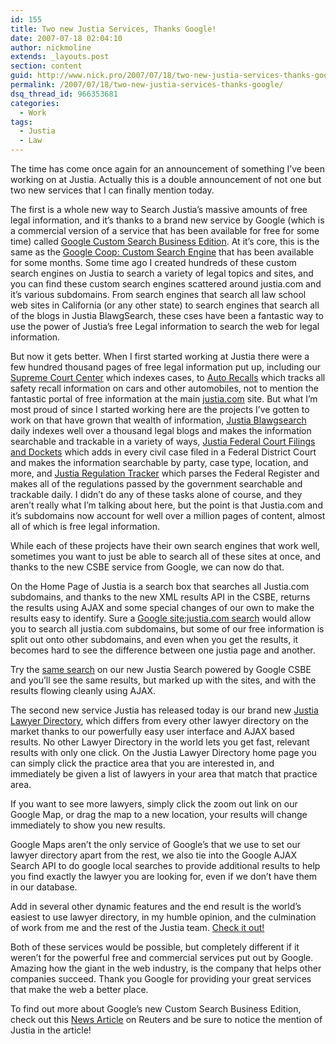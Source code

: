 ```yaml
---
id: 155
title: Two new Justia Services, Thanks Google!
date: 2007-07-18 02:04:10
author: nickmoline
extends: _layouts.post
section: content
guid: http://www.nick.pro/2007/07/18/two-new-justia-services-thanks-google/
permalink: /2007/07/18/two-new-justia-services-thanks-google/
dsq_thread_id: 966353681
categories:
  - Work
tags:
  - Justia
  - Law
---
```

The time has come once again for an announcement of something I&#8217;ve been working on at Justia. Actually this is a double announcement of not one but two new services that I can finally mention today.

<!--more-->
  
The first is a whole new way to Search Justia&#8217;s massive amounts of free legal information, and it&#8217;s thanks to a brand new service by Google (which is a commercial version of a service that has been available for free for some time) called [Google Custom Search Business Edition](http://www.google.com/enterprise/csbe/). At it&#8217;s core, this is the same as the [Google Coop: Custom Search Engine](http://www.google.com/coop/cse/) that has been available for some months. Some time ago I created hundreds of these custom search engines on Justia to search a variety of legal topics and sites, and you can find these custom search engines scattered around justia.com and it&#8217;s various subdomains. From search engines that search all law school web sites in California (or any other state) to search engines that search all of the blogs in Justia BlawgSearch, these cses have been a fantastic way to use the power of Justia&#8217;s free Legal information to search the web for legal information.  

But now it gets better. When I first started working at Justia there were a few hundred thousand pages of free legal information put up, including our [Supreme Court Center](https://supreme.justia.com/) which indexes cases, to [Auto Recalls](https://autorecalls.justia.com/) which tracks all safety recall information on cars and other automobiles, not to mention the fantastic portal of free information at the main [justia.com](https://www.justia.com/) site. But what I&#8217;m most proud of since I started working here are the projects I&#8217;ve gotten to work on that have grown that wealth of information, [Justia Blawgsearch](https://blawgsearch.justia.com/) daily indexes well over a thousand legal blogs and makes the information searchable and trackable in a variety of ways, [Justia Federal Court Filings and Dockets](https://dockets.justia.com/) which adds in every civil case filed in a Federal District Court and makes the information searchable by party, case type, location, and more, and [Justia Regulation Tracker](https://regulations.justia.com/) which parses the Federal Register and makes all of the regulations passed by the government searchable and trackable daily. I didn&#8217;t do any of these tasks alone of course, and they aren&#8217;t really what I&#8217;m talking about here, but the point is that Justia.com and it&#8217;s subdomains now account for well over a million pages of content, almost all of which is free legal information.

While each of these projects have their own search engines that work well, sometimes you want to just be able to search all of these sites at once, and thanks to the new CSBE service from Google, we can now do that.

On the Home Page of Justia is a search box that searches all Justia.com subdomains, and thanks to the new XML results API in the CSBE, returns the results using AJAX and some special changes of our own to make the results easy to identify. Sure a [Google site:justia.com search](https://www.google.com/search?q=site%3Ajustia.com+have+a+happy+day) would allow you to search all justia.com subdomains, but some of our free information is split out onto other subdomains, and even when you get the results, it becomes hard to see the difference between one justia page and another.

Try the [same search](https://www.justia.com/search?q=have+a+happy+day&type=justia) on our new Justia Search powered by Google CSBE and you&#8217;ll see the same results, but marked up with the sites, and with the results flowing cleanly using AJAX.

The second new service Justia has released today is our brand new [Justia Lawyer Directory](https://lawyers.justia.com/), which differs from every other lawyer directory on the market thanks to our powerfully easy user interface and AJAX based results. No other Lawyer Directory in the world lets you get fast, relevant results with only one click. On the Justia Lawyer Directory home page you can simply click the practice area that you are interested in, and immediately be given a list of lawyers in your area that match that practice area.

If you want to see more lawyers, simply click the zoom out link on our Google Map, or drag the map to a new location, your results will change immediately to show you new results.

Google Maps aren&#8217;t the only service of Google&#8217;s that we use to set our lawyer directory apart from the rest, we also tie into the Google AJAX Search API to do google local searches to provide additional results to help you find exactly the lawyer you are looking for, even if we don&#8217;t have them in our database.

Add in several other dynamic features and the end result is the world&#8217;s easiest to use lawyer directory, in my humble opinion, and the culmination of work from me and the rest of the Justia team. [Check it out!](http://lawyers.justia.com/)

Both of these services would be possible, but completely different if it weren&#8217;t for the powerful free and commercial services put out by Google. Amazing how the giant in the web industry, is the company that helps other companies succeed. Thank you Google for providing your great services that make the web a better place.

To find out more about Google&#8217;s new Custom Search Business Edition, check out this [News Article](https://www.reuters.com/article/us-google-smallbusiness/google-offers-site-specific-search-for-businesses-idUSN1636535120070717) on Reuters and be sure to notice the mention of Justia in the article!
